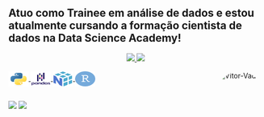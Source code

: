 
## Atuo como Trainee em análise de dados e estou atualmente cursando a formação cientista de dados na Data Science Academy!
<div align="center">
  <a href="https://github.com/Vitorz-Pereira">
  <img height="180em" src="https://github-readme-stats.vercel.app/api?username=Vitorz-Pereira&show_icons=true&theme=dracula&include_all_commits=true&count_private=true"/>
  <img height="180em" src="https://github-readme-stats.vercel.app/api/top-langs/?username=Vitorz-Pereira&layout=compact&langs_count=7&theme=dracula"/>
</div>
  
<div style="display: inline_block"><br>
  <img align="center" alt="Vitor-Python" height="30" width="40" src="https://raw.githubusercontent.com/devicons/devicon/master/icons/python/python-original.svg">
  <img align="center" alt="Vitor-Pandas" height="30" width="40" src="https://raw.githubusercontent.com/devicons/devicon/master/icons/pandas/pandas-original-wordmark.svg">
  <img align="center" alt="Vitor-Numpy" height="30" width="40" src="https://raw.githubusercontent.com/devicons/devicon/master/icons/numpy/numpy-original.svg">  
  <img align="center" alt="VitorRstudio" height="30" width="40" src="https://raw.githubusercontent.com/devicons/devicon/master/icons/rstudio/rstudio-original.svg">

 <img align="right" alt="Vitor-Vader" height="150" style="border-radius:50px;" src="https://cdn.discordapp.com/attachments/833878767511666743/915397559508422706/baby-yoda-the-mandalorian-e1578409976943-890x466.png">

 </div>
  
  ##
 
<div> 
  <a href = "mailto:vitorsilva545@hotmail.com"><img src="https://img.shields.io/badge/Microsoft_Outlook-0078D4?style=for-the-badge&logo=microsoft-outlook&logoColor=white" target="_blank"></a>
  <a href="https://www.linkedin.com/in/vitor-silva-sistemas/" target="_blank"><img src="https://img.shields.io/badge/-LinkedIn-%230077B5?style=for-the-badge&logo=linkedin&logoColor=white" target="_blank"></a> 

 
</div>


